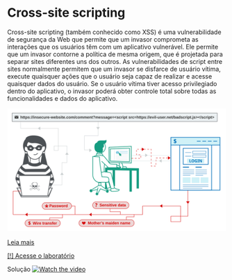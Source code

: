 # Cross-site scripting

Cross-site scripting (também conhecido como XSS) é uma vulnerabilidade de segurança da Web que permite que um invasor comprometa as interações que os usuários têm com um aplicativo vulnerável. Ele permite que um invasor contorne a política de mesma origem, que é projetada para separar sites diferentes uns dos outros. As vulnerabilidades de script entre sites normalmente permitem que um invasor se disfarce de usuário vítima, execute quaisquer ações que o usuário seja capaz de realizar e acesse quaisquer dados do usuário. Se o usuário vítima tiver acesso privilegiado dentro do aplicativo, o invasor poderá obter controle total sobre todas as funcionalidades e dados do aplicativo.

![xss](../../img/xss.svg)

[Leia mais](https://portswigger.net/web-security/cross-site-scripting)

[[!] Acesse o laboratório](https://portswigger.net/web-security/cross-site-scripting/reflected/lab-html-context-nothing-encoded)

Solução
[![Watch the video](https://img.youtube.com/vi/iOm_gsdVHpU/0.jpg)](https://youtu.be/iOm_gsdVHpU)
